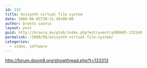 ```yaml
---
id: 132
title: Avisynth virtual file system
date: 2008-06-05T20:31:49+00:00
author: bronto saurus
layout: post
guid: http://kravca.mu/glob/index.php?entry=entry080605-133149
permalink: /2008/06/avisynth-virtual-file-system/
categories:
  - video, software
---
```

<a href="http://forum.doom9.org/showthread.php?t=133313" target="_blank" >http://forum.doom9.org/showthread.php?t=133313</a>